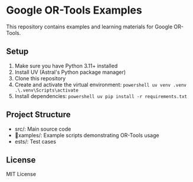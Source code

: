 # Google OR-Tools Examples

This repository contains examples and learning materials for Google OR-Tools.

## Setup

1. Make sure you have Python 3.11+ installed
2. Install UV (Astral's Python package manager)
3. Clone this repository
4. Create and activate the virtual environment:
   `powershell
   uv venv .venv
   .\.venv\Scripts\activate
   `
5. Install dependencies:
   `powershell
   uv pip install -r requirements.txt
   `

## Project Structure

- src/: Main source code
- xamples/: Example scripts demonstrating OR-Tools usage
- 	ests/: Test cases

## License

MIT License
